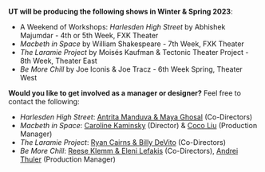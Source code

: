 **UT will be producing the following shows in Winter & Spring 2023**:

* A Weekend of Workshops: *Harlesden High Street* by Abhishek Majumdar - 4th or 5th Week, FXK Theater
* *Macbeth in Space* by William Shakespeare - 7th Week, FXK Theater
* *The Laramie Project* by Moisés Kaufman & Tectonic Theater Project - 8th Week, Theater East
* *Be More Chill* by Joe Iconis & Joe Tracz - 6th Week Spring, Theater West

**Would you like to get involved as a manager or designer?** Feel free to contact the following:

* *Harlesden High Street*: [Antrita Manduva & Maya Ghosal](mailto:amanduva@uchicago.edu,mghosal@uchicago.edu) (Co-Directors)
* *Macbeth in Space*: [Caroline Kaminsky](mailto:ckaminsky@uchicago.edu) (Director) & [Coco Liu](mailto:cocoliu@uchicago.edu) (Production Manager)
* *The Laramie Project*: [Ryan Cairns & Billy DeVito](mailto:clcairns@uchicago.edu,wdevito@uchicago.edu) (Co-Directors)
* *Be More Chill*: [Reese Klemm & Eleni Lefakis](mailto:klemm@uchicago.edu,elefakis@uchicago.edu) (Co-Directors), [Andrei Thuler](mailto:athuler@uchicago.edu) (Production Manager)